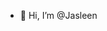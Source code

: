 - 👋 Hi, I’m @Jasleen

<!---
Jasleenkk24/Jasleenkk24 is a ✨ special ✨ repository because its `README.md` (this file) appears on your GitHub profile.
You can click the Preview link to take a look at your changes.
--->
